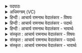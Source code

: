 <details><summary>पदपाठः</summary>

अ꣡सृ꣢꣯ग्रम्। दे꣣व꣡वी꣢तये। दे꣣व꣢। वी꣣तये। वाजय꣡न्तः꣢। र꣡थाः꣢꣯। इ꣣व। १८१२।
</details>

<details><summary>अधिमन्त्रम् (VC)</summary>

- पवमानः सोमः
- जमदग्निर्भार्गवः
- द्विपदा गायत्री
- षड्जः
</details>

<details><summary>हिन्दी : आचार्य रामनाथ वेदालंकार - विषयः</summary>

आगे फिर वही विषय कहा गया है।
</details>

<details><summary>हिन्दी : आचार्य रामनाथ वेदालंकार - पदार्थः</summary>

पदार्थान्वयभाषाः -  (मैं) इन ब्रह्मानन्द-रूप सोम-रसों को (देववीतये) दिव्य गुणों की प्राप्ति के लिए (असृग्रम्) अपने अन्तरात्मा में प्रवाहित कर रहा हूँ। ये (वाजयन्तः) अन्न प्रदान करते हुए (रथाः इव) रथों के समान (वाजयन्तः) बल प्रदान कर रहे हैं ॥३॥ यहाँ श्लिष्टोपमा अलङ्कार है ॥३॥
</details>

<details><summary>हिन्दी : आचार्य रामनाथ वेदालंकार - भावार्थः</summary>

भावार्थभाषाः -  जैसे रथ अन्न आदि को लाने में साधन बनते हैं, वैसे ही ब्रह्मानन्द-रस अध्यात्म-बल अदि की प्राप्ति में साधन होते हैं ॥३॥ इस खण्ड में जगदीश्वर और ब्रह्मानन्द-रस के विषयों का वर्णन होने से इस खण्ड की पूर्व खण्ड के साथ सङ्गति है ॥ बीसवें अध्याय में चतुर्थ खण्ड समाप्त ॥
</details>

<details><summary>संस्कृत : आचार्य रामनाथ वेदालंकार - विषयः</summary>

अथ पुनरपि स एव विषय उच्यते।
</details>

<details><summary>संस्कृत : आचार्य रामनाथ वेदालंकार - पदार्थः</summary>

पदार्थान्वयभाषाः -  अहम् एतान् ब्रह्मानन्दरूपान् सोमरसान् (देववीतये) दिव्यगुणानां प्राप्तये (असृग्रम्) स्वान्तरात्मनि सृजामि, प्रवाहयामि। [असृजम् इति प्राप्ते ‘बहलुं छन्दसि’। अ० ७।१।८ इत्यनेन रुडागमः, ततः कुत्वम्।] एते (वाजयन्तः) अन्नानि प्रयच्छन्तः (रथाः इव) शकटाः इव (वाजयन्तः) बलानि प्रयच्छन्तः, सन्तीति शेषः ॥३॥ अत्र श्लिष्टोपमालङ्कारः ॥३॥
</details>

<details><summary>संस्कृत : आचार्य रामनाथ वेदालंकार - भावार्थः</summary>

भावार्थभाषाः -  यथा रथा अन्नाद्यानयनाय साधनतां यान्ति तथा ब्रह्मानन्दरसा अध्यात्मबलादीनां प्राप्तये साधनीभवन्ति ॥३॥ अस्मिन् खण्डे जगदीश्वरस्य ब्रह्मानन्दरसस्य च विषयाणां वर्णनादेतत्खण्डस्य पूर्वखण्डेन संगतिरस्ति ॥
</details>